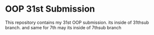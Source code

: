 ﻿# OOP 31st Submission
This repository contains my 31st OOP submission.
its inside of 31thsub branch.
and same for 7th may its inside of 7thsub branch
